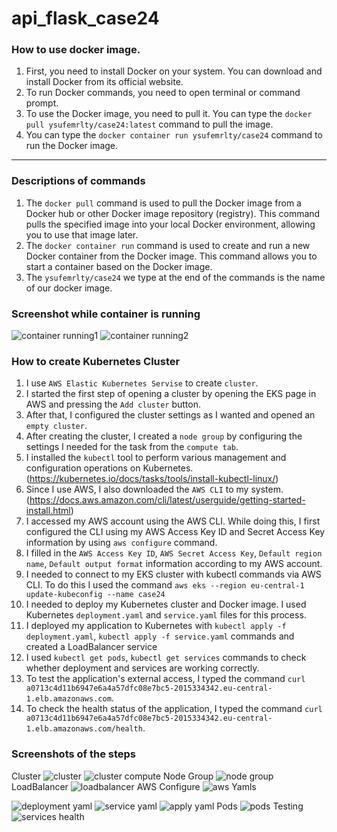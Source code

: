 # api_flask_case24

### How to use docker image.
1. First, you need to install Docker on your system. You can download and install Docker from its official website.
2. To run Docker commands, you need to open terminal or command prompt.
3. To use the Docker image, you need to pull it. You can type the `docker pull ysufemrlty/case24:latest` command  to pull the image.
4. You can type the `docker container run ysufemrlty/case24` command to run the Docker image.
-----
### Descriptions of commands
1. The `docker pull` command is used to pull the Docker image from a Docker hub or other Docker image repository (registry). This command pulls the specified image into your local Docker environment, allowing you to use that image later.
2. The `docker container run` command is used to create and run a new Docker container from the Docker image. This command allows you to start a container based on the Docker image.
3. The `ysufemrlty/case24` we ​​type at the end of the commands is the name of our docker image.

### Screenshot while container is running  
![container running1](https://github.com/user-attachments/assets/868d82c1-6413-4a5f-a764-833e0a9f3cdb)
![container running2](https://github.com/user-attachments/assets/0f6434db-15c3-4262-94ae-f468405f7d05)

### How to create Kubernetes Cluster
1. I use `AWS Elastic Kubernetes Servise` to create `cluster`.
2. I started the first step of opening a cluster by opening the EKS page in AWS and pressing the `Add cluster` button.
3. After that, I configured the cluster settings as I wanted and opened an `empty cluster`.
4. After creating the cluster, I created a `node group` by configuring the settings I needed for the task from the `compute tab`.
5. I installed the `kubectl` tool to perform various management and configuration operations on Kubernetes. (https://kubernetes.io/docs/tasks/tools/install-kubectl-linux/)
6. Since I use AWS, I also downloaded the `AWS CLI` to my system. (https://docs.aws.amazon.com/cli/latest/userguide/getting-started-install.html)
7. I accessed my AWS account using the AWS CLI. While doing this, I first configured the CLI using my AWS Access Key ID and Secret Access Key information by using `aws configure` command.
8. I filled in the `AWS Access Key ID`, `AWS Secret Access Key`, `Default region name`, `Default output format` information according to my AWS account.
9. I needed to connect to my EKS cluster with kubectl commands via AWS CLI. To do this I used the command `aws eks --region eu-central-1 update-kubeconfig --name case24`
10. I needed to deploy my Kubernetes cluster and Docker image. I used Kubernetes `deployment.yaml` and `service.yaml` files for this process.
11. I deployed my application to Kubernetes with `kubectl apply -f deployment.yaml`, `kubectl apply -f service.yaml` commands and created a LoadBalancer service
12. I used `kubectl get pods`, `kubectl get services` commands to check whether deployment and services are working correctly.
13. To test the application's external access, I typed the command `curl a0713c4d11b6947e6a4a57dfc08e7bc5-2015334342.eu-central-1.elb.amazonaws.com`.
14. To check the health status of the application, I typed the command `curl a0713c4d11b6947e6a4a57dfc08e7bc5-2015334342.eu-central-1.elb.amazonaws.com/health`.

### Screenshots of the steps
Cluster
![cluster](https://github.com/user-attachments/assets/10455a4e-a9b0-4075-a081-69612034705c)
![cluster compute](https://github.com/user-attachments/assets/2d4865b5-d9ad-42c6-b7bb-22a5e0af5ab6)
Node Group
![node group](https://github.com/user-attachments/assets/d687639a-a0c9-4e33-b215-ab784151a7e6)
LoadBalancer
![loadbalancer](https://github.com/user-attachments/assets/cec88f0c-37d6-40cb-8fc7-f9ccc733941d)
AWS Configure
![aws](https://github.com/user-attachments/assets/706bfb62-a351-47aa-b78a-20fd1bd375e4)
Yamls

![deployment yaml](https://github.com/user-attachments/assets/9dd0c23d-7ea3-4513-915f-c36ef891e885)
![service yaml](https://github.com/user-attachments/assets/d984d7ac-8cc1-4d88-a5c5-fa40ee04a4ad)
![apply yaml](https://github.com/user-attachments/assets/7d458d2b-127e-4a25-ad83-6c41e05d1d43)
Pods
![pods](https://github.com/user-attachments/assets/0f824622-bb85-4829-b362-f0292442e0cc)
Testing
![services health](https://github.com/user-attachments/assets/fed66c87-5de8-424a-ba35-cfdb15e55ca2)
